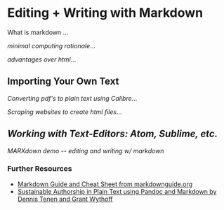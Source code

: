 # Editing + Writing with Markdown

What is markdown ...

*minimal computing rationale*...

*advantages over html*...

## Importing Your Own Text 

*Converting pdf's to plain text using Calibre*...

*Scraping websites to create html files*...

## *Working with Text-Editors: Atom, Sublime, etc.*

*MARXdown demo -- editing and writing w/ markdown*


### Further Resources
* [Markdown Guide and Cheat Sheet from markdownguide.org](https://www.markdownguide.org/cheat-sheet/)
* [Sustainable Authorship in Plain Text using Pandoc and Markdown by Dennis Tenen and Grant Wythoff](https://programminghistorian.org/en/lessons/sustainable-authorship-in-plain-text-using-pandoc-and-markdown)
